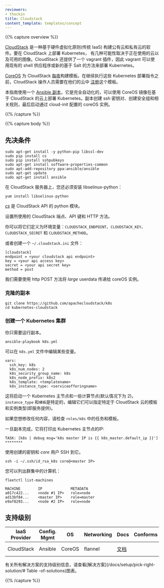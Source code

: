 ```yaml
---
reviewers:
- thockin
title: Cloudstack
content_template: templates/concept
---
```


<!--
---
reviewers:
- thockin
title: Cloudstack
content_template: templates/concept
---
-->


{{% capture overview %}}

<!--
[CloudStack](https://cloudstack.apache.org/) is a software to build public and private clouds based on hardware virtualization principles (traditional IaaS). 
To deploy Kubernetes on CloudStack there are several possibilities depending on the Cloud being used and what images are made available. 
CloudStack also has a vagrant plugin available, hence Vagrant could be used to deploy Kubernetes either using the existing shell provisioner or using new Salt based recipes.
-->

[CloudStack](https://cloudstack.apache.org/) 是一种基于硬件虚拟化原则(传统 IaaS) 构建公有云和私有云的软件。要在 CloudStack 上部署 Kubernetes，
有几种可能性取决于正在使用的云以及可用的图像。CloudStack 还提供了一个 vagrant 插件，因此 vagrant 可以使用现有的 shell 供应程序或新的基于 Salt 的方法来部署 Kubernetes。

<!--
[CoreOS](http://coreos.com) templates for CloudStack are built [nightly](http://stable.release.core-os.net/amd64-usr/current/). 
CloudStack operators need to [register](http://docs.cloudstack.apache.org/projects/cloudstack-administration/en/latest/templates.html) this template in their cloud before proceeding with these Kubernetes deployment instructions.
-->
[CoreOS](http://coreos.com) 为 CloudStack [每夜](http://stable.release.core-os.net/amd64-usr/current/)构建模板。在继续执行这些 Kubernetes 部署指令之前，CloudStack 操作人员需要在他们的云中 [注册](http://docs.cloudstack.apache.org/projects/cloudstack-administration/en/latest/templates.html)这个模板。

<!--
This guide uses a single [Ansible playbook](https://github.com/apachecloudstack/k8s), which is completely automated and can deploy Kubernetes on a CloudStack based Cloud using CoreOS images. The playbook, creates an ssh key pair, creates a security group and associated rules and finally starts coreOS instances configured via cloud-init.
-->

本指南使用一个 [Ansible 副本](https://github.com/apachecloudstack/k8s)，它是完全自动化的，可以使用 CoreOS 镜像在基于 CloudStack 的云上部署 Kubernetes。副本创建 ssh 密钥对、创建安全组和相关规则，最后启动通过 cloud-init 配置的 coreOS 实例。

{{% /capture %}}

{{% capture body %}}

<!--
## Prerequisites
-->

## 先决条件

```shell
sudo apt-get install -y python-pip libssl-dev
sudo pip install cs
sudo pip install sshpubkeys
sudo apt-get install software-properties-common
sudo apt-add-repository ppa:ansible/ansible
sudo apt-get update
sudo apt-get install ansible
```
    
<!--    
On CloudStack server you also have to install libselinux-python :
-->
在 CloudStack 服务器上，您还必须安装 libselinux-python：

```shell
yum install libselinux-python
```

<!--
[_cs_](https://github.com/exoscale/cs) is a python module for the CloudStack API.
-->
[_cs_](https://github.com/exoscale/cs) 是 CloudStack API 的 python 模块。

<!--
Set your CloudStack endpoint, API keys and HTTP method used.
-->
设置所使用的 CloudStack 端点、API 键和 HTTP 方法。

<!--
You can define them as environment variables: `CLOUDSTACK_ENDPOINT`, `CLOUDSTACK_KEY`, `CLOUDSTACK_SECRET` and `CLOUDSTACK_METHOD`.
-->
你可以将它们定义为环境变量：`CLOUDSTACK_ENDPOINT`、`CLOUDSTACK_KEY`、`CLOUDSTACK_SECRET` 和 `CLOUDSTACK_METHOD`。

<!--
Or create a `~/.cloudstack.ini` file:
-->
或者创建一个 `~/.cloudstack.ini` 文件：

```none
[cloudstack]
endpoint = <your cloudstack api endpoint>
key = <your api access key>
secret = <your api secret key>
method = post
```

<!--
We need to use the http POST method to pass the _large_ userdata to the coreOS instances.
-->
我们需要使用 http POST 方法将 _large_ userdata 传递给 coreOS 实例。

<!--
### Clone the playbook
-->

### 克隆的副本

```shell
git clone https://github.com/apachecloudstack/k8s
cd kubernetes-cloudstack
```

<!--
### Create a Kubernetes cluster
-->

### 创建一个 Kubernetes 集群

<!--
You simply need to run the playbook.
-->
你只需要运行副本。

```shell
ansible-playbook k8s.yml
```

<!--
Some variables can be edited in the `k8s.yml` file.
-->
可以在 `k8s.yml` 文件中编辑某些变量。

```none
vars:
  ssh_key: k8s
  k8s_num_nodes: 2
  k8s_security_group_name: k8s
  k8s_node_prefix: k8s2
  k8s_template: <templatename>
  k8s_instance_type: <serviceofferingname>
```

<!--
This will start a Kubernetes master node and a number of compute nodes (by default 2).
The `instance_type` and `template` are specific, edit them to specify your CloudStack cloud specific template and instance type (i.e. service offering).
-->
这将启动一个 Kubernetes 主节点和一些计算节点(默认情况下为 2)。
`instance_type` 和`模板`是特定的，编辑它们可以指定特定于 CloudStack 云的模板和实例类型(即服务提供)。

<!--
Check the tasks and templates in `roles/k8s` if you want to modify anything.
-->
如果您想修改任何内容，请检查 `roles/k8s` 中的任务和模板。

<!--
Once the playbook as finished, it will print out the IP of the Kubernetes master:
-->
一旦副本完成，它将打印出 Kubernetes 主节点的IP:

```none
TASK: [k8s | debug msg='k8s master IP is {{ k8s_master.default_ip }}'] ********
```

<!--
SSH to it using the key that was created and using the _core_ user.
-->
使用创建的密钥和 _core_ 用户 SSH 到它。

```shell
ssh -i ~/.ssh/id_rsa_k8s core@<master IP>
```

<!--
And you can list the machines in your cluster:
-->
您可以列出群集中的计算机：

```shell
fleetctl list-machines
```

```none
MACHINE        IP             METADATA
a017c422...    <node #1 IP>   role=node
ad13bf84...    <master IP>    role=master
e9af8293...    <node #2 IP>   role=node
```

<!--
## Support Level
-->

## 支持级别

<!--
IaaS Provider        | Config. Mgmt | OS     | Networking  | Docs                                              | Conforms | Support Level
-------------------- | ------------ | ------ | ----------  | ---------------------------------------------     | ---------| ----------------------------
CloudStack           | Ansible      | CoreOS | flannel     | [docs](/docs/setup/on-premises-vm/cloudstack/)                             |          | Community ([@Guiques](https://github.com/ltupin/))
-->

IaaS Provider        | Config. Mgmt | OS     | Networking  | Docs                                              | Conforms | Support Level
-------------------- | ------------ | ------ | ----------  | ---------------------------------------------     | ---------| ----------------------------
CloudStack           | Ansible      | CoreOS | flannel     | [文档](/docs/setup/on-premises-vm/cloudstack/)                             |          | Community ([@Guiques](https://github.com/ltupin/))


<!--
For support level information on all solutions, see the [Table of solutions](/docs/setup/pick-right-solution/#table-of-solutions) chart.
-->
有关所有解决方案的支持级别信息，请查看[解决方案](/docs/setup/pick-right-solution/# Table -of-solutions)图表。

{{% /capture %}}
